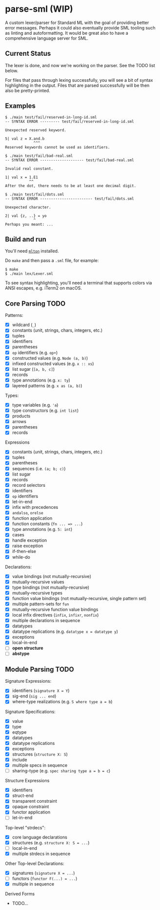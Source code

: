 # parse-sml (WIP)

A custom lexer/parser for Standard ML with the goal of providing
better error messages. Perhaps it could also eventually provide SML tooling
such as linting and autoformatting. It would be great also to have a
comprehensive language server for SML.

## Current Status

The lexer is done, and now we're working on the parser. See the TODO list below.

For files that pass through lexing successfully, you will see a bit of syntax
highlighting in the output. Files that are parsed successfully will be then
also be pretty-printed.

## Examples

```
$ ./main test/fail/reserved-in-long-id.sml
-- SYNTAX ERROR --------- test/fail/reserved-in-long-id.sml

Unexpected reserved keyword.

5| val z = X.and.b
             ^^^
Reserved keywords cannot be used as identifiers.
```

```
$ ./main test/fail/bad-real.sml
-- SYNTAX ERROR -------------------- test/fail/bad-real.sml

Invalid real constant.

1| val x = 1.E1
           ^^
After the dot, there needs to be at least one decimal digit.
```

```
$ ./main test/fail/dots.sml
-- SYNTAX ERROR ------------------------ test/fail/dots.sml

Unexpected character.

2| val {z, ..} = yo
             ^
Perhaps you meant: ...
```

## Build and run

You'll need [`mlton`](http://mlton.org/) installed.

Do `make` and then pass a `.sml` file, for example:
```
$ make
$ ./main lex/Lexer.sml
```

To see syntax highlighting, you'll need a terminal that supports colors via
ANSI escapes, e.g. iTerm2 on macOS.

## Core Parsing TODO

Patterns:
- [x] wildcard (`_`)
- [x] constants (unit, strings, chars, integers, etc.)
- [x] tuples
- [x] identifiers
- [x] parentheses
- [x] `op` identifiers (e.g. `op+`)
- [x] constructed values (e.g. `Node (a, b)`)
- [x] infixed constructed values (e.g. `x :: xs`)
- [x] list sugar (`[a, b, c]`)
- [x] records
- [x] type annotations (e.g. `x: ty`)
- [x] layered patterns (e.g. `x as (a, b)`)

Types:
- [x] type variables (e.g. `'a`)
- [x] type constructors (e.g. `int list`)
- [x] products
- [x] arrows
- [x] parentheses
- [x] records

Expressions
- [x] constants (unit, strings, chars, integers, etc.)
- [x] tuples
- [x] parentheses
- [x] sequences (i.e. `(a; b; c)`)
- [x] list sugar
- [x] records
- [x] record selectors
- [x] identifiers
- [x] `op` identifiers
- [x] let-in-end
- [x] infix with precedences
- [x] `andalso`, `orelse`
- [x] function application
- [x] function constants (`fn ... => ...`)
- [x] type annotations (e.g. `5: int`)
- [x] cases
- [x] handle exception
- [x] raise exception
- [x] if-then-else
- [x] while-do

Declarations:
- [x] value bindings (not mutually-recursive)
- [x] mutually-recursive values
- [x] type bindings (not mutually-recursive)
- [x] mutually-recursive types
- [x] function value bindings (not mutually-recursive, single pattern set)
- [x] multiple pattern-sets for `fun`
- [x] mutually-recursive function value bindings
- [x] local infix directives (`infix`, `infixr`, `nonfix`)
- [x] multiple declarations in sequence
- [x] datatypes
- [x] datatype replications (e.g. `datatype x = datatype y`)
- [x] exceptions
- [x] local-in-end
- [ ] **open structure**
- [ ] **abstype**

## Module Parsing TODO

Signature Expressions:
- [x] identifiers (`signature X = Y`)
- [x] sig-end (`sig ... end`)
- [x] where-type realizations (e.g. `S where type a = b`)

Signature Specifications:
- [x] value
- [x] type
- [x] eqtype
- [x] datatypes
- [x] datatype replications
- [x] exceptions
- [x] structures (`structure X: S`)
- [x] include
- [x] multiple specs in sequence
- [ ] sharing-type (e.g. `spec sharing type a = b = c`)

Structure Expressions
- [x] identifiers
- [x] struct-end
- [x] transparent constraint
- [x] opaque constraint
- [x] functor application
- [ ] let-in-end

Top-level "strdecs":
- [x] core language declarations
- [x] structures (e.g. `structure X: S = ...`)
- [ ] local-in-end
- [x] multiple strdecs in sequence

Other Top-level Declarations:
- [x] signatures (`signature X = ...`)
- [ ] functors (`functor F(...) = ...`)
- [x] multiple in sequence

Derived Forms
- TODO...
